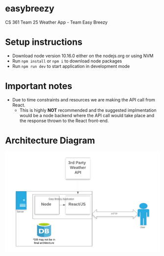 # easybreezy
CS 361 Team 25 Weather App - Team Easy Breezy 

# Setup instructions
* Download node version 10.16.0 either on the nodejs.org or using NVM
* Run `npm install` or `npm i` to download node packages
* Run `npm run dev` to start application in development mode

# Important notes
* Due to time constraints and resources we are making the API call from React.
  * This is highly <b>NOT</b> recommended and the suggested implmentation would be 
a node backend where the API call would take place and the response thrown to 
the React front-end.

# Architecture Diagram
![Architecture](/public/ArchDiag.png)
